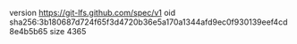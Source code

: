 version https://git-lfs.github.com/spec/v1
oid sha256:3b180687d724f65f3d4720b36e5a170a1344afd9ec0f930139eef4cd8e4b5b65
size 4365
